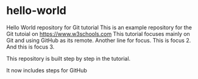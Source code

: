 # hello-world
Hello World repository for Git tutorial
This is an example repository for the Git tutoial on https://www.w3schools.com
This tutorial focuses mainly on Git and using GitHub as its remote.
Another line for focus. This is focus 2.
And this is focus 3.

This repository is built step by step in the tutorial.

It now includes steps for GitHub
